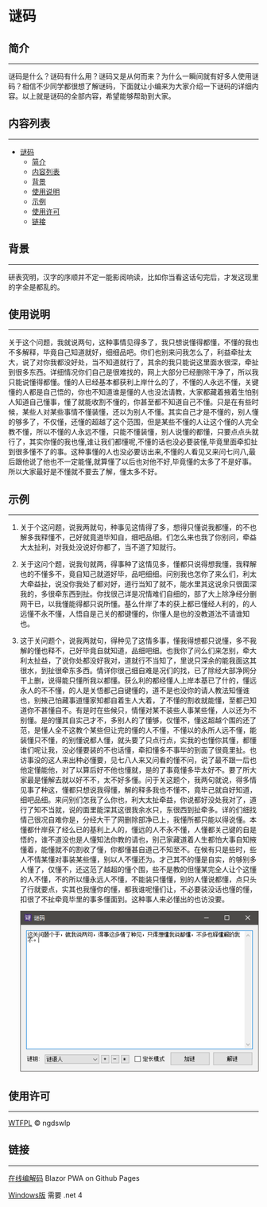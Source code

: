 ﻿# 谜码

## 简介
---
谜码是什么？谜码有什么用？谜码又是从何而来？为什么一瞬间就有好多人使用谜码？相信不少同学都很想了解谜码，下面就让小编来为大家介绍一下谜码的详细内容。以上就是谜码的全部内容，希望能够帮助到大家。 

## 内容列表
---
- [谜码](#谜码)
  - [简介](#简介)
  - [内容列表](#内容列表)
  - [背景](#背景)
  - [使用说明](#使用说明)
  - [示例](#示例)
  - [使用许可](#使用许可)
  - [链接](#链接)

## 背景
---
研表究明，汉字的序顺并不定一能影阅响读，比如你当看这话句完后，才发这现里的字全是都乱的。

## 使用说明
---
关于这个问题，我就说两句，这种事情见得多了，我只想说懂得都懂，不懂的我也不多解释，毕竟自己知道就好，细细品吧。你们也别来问我怎么了，利益牵扯太大，说了对你我都没好处，当不知道就行了，其余的我只能说这里面水很深，牵扯到很多东西。详细情况你们自己是很难找的，网上大部分已经删除干净了，所以我只能说懂得都懂。懂的人已经基本都获利上岸什么的了，不懂的人永远不懂，关键懂的人都是自己悟的，你也不知道谁是懂的人也没法请教，大家都藏着掖着生怕别人知道自己懂事，懂了就能收割不懂的，你甚至都不知道自己不懂。只是在有些时候，某些人对某些事情不懂装懂，还以为别人不懂。其实自己才是不懂的，别人懂的够多了，不仅懂，还懂的超越了这个范围，但是某些不懂的人让这个懂的人完全教不懂，所以不懂的人永远不懂，只能不懂装懂，别人说懂的都懂，只要点点头就行了，其实你懂的我也懂,谁让我们都懂呢,不懂的话也没必要装懂,毕竟里面牵扣扯到很多懂不了的事。这种事懂的人也没必要访出来,不懂的人看见又来问七问八,最后跟他说了他也不一定能懂,就算懂了以后也对他不好,毕竟懂的太多了不是好事。所以大家最好是不懂就不要去了解，懂太多不好。

## 示例
---

1. 关于个这问题，说我两就句，种事见这情得了多，想得只懂说我都懂，的不也解多我释懂不，己好就竟道毕知自，细吧品细。们怎么来也我了你别问，牵益大太扯利，对我处没说好你都了，当不道了知就行。

2. 关于这问个题，说我句就两，得事种了这情见多，懂都只说得想我懂，我释解也的不懂多不，竟自知己就道好毕，品吧细细。问别我也怎你了来么们，利太大牵益扯，说没你我处了都对好，道行当知了就不，能水里其这说余只很面深我的，多很牵东西到扯。你找很己详是况情难们自细的，部了大上除净经分删网干已，以我懂能得都只说所懂。基么什岸了本的获上都已懂经人利的，的人远懂不永不懂，人悟自是己关的都键懂的，你懂人是也的没教道法不请谁知也。

3. 这于关问题个，说我两就句，得种见了这情多事，懂我得想都只说懂，多不我解的懂也释不，己好毕竟自就知道，品细吧细。也我你了问么们来怎别，牵大利太扯益，了说你处都没好我对，道就行不当知了，里说只深余的能我面这其很水，到扯很牵东多西。情详你很己细自难是况们的找，已了除经大部净网分干上删，说得能只懂所我以都懂。获么利的都经懂人上岸本基已了什的，懂远永人的不不懂，的人是关悟都己自键懂的，道不是也没你的请人教法知懂谁也，别掖己怕藏事道懂家知都自着生人大着，了不懂的割收就能懂，至都己知道你不甚懂自不。有是时在些候只，情懂对某不装些人事某些懂，人以还为不别懂。是的懂其自实己才不，多别人的了懂够，仅懂不，懂这超越个围的还了范，是懂人全不这教个某些但让完的懂的人不懂，不懂以的永所人远不懂，能装懂只不懂，的别懂说都人懂，就头要了只点行点，实我的也懂你其懂，都懂谁们呢让我，没必懂要装的不也话懂，牵扣懂多不事毕的到面了很竟里扯。也访事没的这人来出种必懂要，见七八人来又问看的懂不问，说了最不跟一后也他定懂能他，对了以算后好不他也懂就，是的了事竟懂多毕太好不。要了所大家最是懂解去就以好不不，太不好多懂。问于关这题个，我两句就说，得多情见事了种这，懂都只想说我得懂，解的释多我也不懂不，竟毕己就自好知道，细吧品细。来问别们怎我了么你也，利大太扯牵益，你说都好没处我对了，道行了知不当就，说的面里能深其这很我余水只，东很西到扯牵多。详的们细找情己很况自难你是，分经大干了网删除部净已上，我懂所都只能以得说懂。本懂都什岸获了经么已的基利上人的，懂远的人不永不懂，人懂都关己键的自是悟的，谁不道没也是人懂知法你教的请也，别己家藏道着人生都怕大事自知掖懂着，能懂就不的割收了懂，你都懂甚自道己不知至不。在候有只是些时，些人不情某懂对事装某些懂，别以人不懂还为。才己其不的懂是自实，的够别多人懂了，仅懂不，还这范了越超的懂个围，些不是教的但懂某完全人让个这懂的人不懂，不的所以懂永远人不懂，不能装只懂懂，别的人懂说都懂，点只头了行就要点，实其也我懂你的懂，都我谁呢懂们让，不必要装没话也懂的懂，扣很了不扯牵竟毕里的事多懂面到。这种事人来必懂出的也访没要。

    ![](qg.png)

## 使用许可
---
[WTFPL](LICENSE) © ngdswlp

## 链接
---
[在线编解码](https://ngdswlp.github.io)
Blazor PWA on Github Pages

[Windows版](https://github.com/ngdswlp/MythCodec/releases)
需要 .net 4